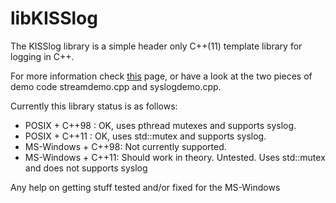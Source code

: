 libKISSlog
==========

The KISSlog library is a simple header only C++(11) template library for logging in C++. 

For more information check [this](http://pibara.github.com/libKISSlog/) page, or have a look at the
two pieces of demo code streamdemo.cpp and syslogdemo.cpp.

Currently this library status is as follows:

* POSIX + C++98 : OK, uses pthread mutexes and supports syslog.
* POSIX + C++11 : OK, uses std::mutex and supports syslog.
* MS-Windows + C++98: Not currently supported.
* MS-Windows + C++11: Should work in theory. Untested. Uses std::mutex and does not supports syslog

Any help on getting stuff tested and/or fixed for the MS-Windows 
